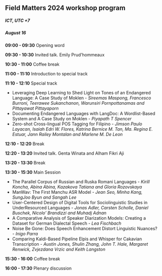<script>document.title = "Field Matters | Workshop program";</script>

<head>
<meta property="og:title" content="Field Matters | Workshop program">
<meta property="og:description" content="The first workshop on applying NLP to field linguistics">
<meta property="og:image" content="https://github.com/field-matters/field-matters.github.io/blob/main/logo.jpg?raw=true">
</head>

## Field Matters 2024 workshop program
##### ICT, UTC +7
##### August 16

**09:00 - 09:30** Opening word

**09:30 - 10:30** Invited talk. Emily Prud’hommeaux

**10:30 - 11:00** Coffee break

**11:00 - 11:10** Introduction to special track

**11:10 - 12:10** Special track

+ Leveraging Deep Learning to Shed Light on Tones of an Endangered Language:
A Case Study of Moklen -
*Sireemas Maspong, Francesco Burroni, Teerawee Sukanchanon, Warunsiri Pornpottanamas and Pittayawat Pittayaporn*
+ Documenting Endangered Languages with LangDoc: A Wordlist-Based System and A Case Study on Moklen -
*Piyapath T Spencer*
+ Zero-shot Cross-lingual POS Tagging for Filipino -
*Jimson Paulo Layacan, Isaiah Edri W. Flores, Katrina Bernice M. Tan, Ma. Regina E. Estuar, Jann Railey Montalan and Marlene M. De Leon*

**12:10 - 12:20** Break

**12:20 - 13:20** Invited talk. Genta Winata and Alham Fikri Aji

**13:20 - 13:30** Break

**13:30 - 15:30** Main Session

+ The Parallel Corpus of Russian and Ruska Romani Languages -
*Kirill Koncha, Abina Abina, Kazakova Tatiana and Gloria Rozovskaya*
+ ManWav: The First Manchu ASR Model -
*Jean Seo, Minha Kang, SungJoo Byun and Sangah Lee*
+ User-Centered Design of Digital Tools for Sociolinguistic Studies in UnderResourced Languages -
*Jonas Adler, Carsten Scholle, Daniel Buschek, Nicolo’ Brandizzi and Muhadj Adnan*
+ A Comparative Analysis of Speaker Diarization Models: Creating a Dataset for German Dialectal Speech -
*Lea Fischbach*
+ Noise Be Gone: Does Speech Enhancement Distort Linguistic Nuances? -
*Inigo Parra*
+ Comparing Kaldi-Based Pipeline Elpis and Whisper for Cakavian Transcription -
*Austin Jones, Shulin Zhang, John T. Hale, Margaret Renwick, Zvjezdana Vrzic and Keith Langston*

**15:30 - 16:00** Coffee break

**16:00 - 17:30** Plenary discussion

